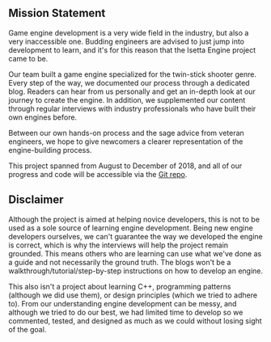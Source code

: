 
## Mission Statement

Game engine development is a very wide field in the industry, but also a very inaccessible one. Budding engineers are advised to just jump into development to learn, and it's for this reason that the Isetta Engine project came to be.

Our team built a game engine specialized for the twin-stick shooter genre. Every step of the way, we documented our process through a dedicated blog. Readers can hear from us personally and get an in-depth look at our journey to create the engine.
In addition, we supplemented our content through regular interviews with industry professionals who have built their own engines before.

Between our own hands-on process and the sage advice from veteran engineers, we hope to give newcomers a clearer representation of the engine-building process.

This project spanned from August to December of 2018, and all of our progress and code will be accessible via the [Git repo](https://github.com/Isetta-Team/Isetta-Engine).

## Disclaimer

Although the project is aimed at helping novice developers, this is not to be used as a sole source of learning engine development. Being new engine developers ourselves, we can't guarantee the way we developed the engine is correct, which is why the interviews will help the project remain grounded. This means others who are learning can use what we've done as a guide and not necessarily the ground truth. The blogs won't be a walkthrough/tutorial/step-by-step instructions on how to develop an engine.

This also isn't a project about learning C++, programming patterns (although we did use them), or design principles (which we tried to adhere to). From our understanding engine development can be messy, and although we tried to do our best, we had limited time to develop so we commented, tested, and designed as much as we could without losing sight of the goal.
